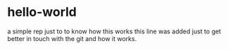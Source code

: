 # hello-world
a simple rep just to to know how this works
this line was added just to get better in touch with the git and how it works.
